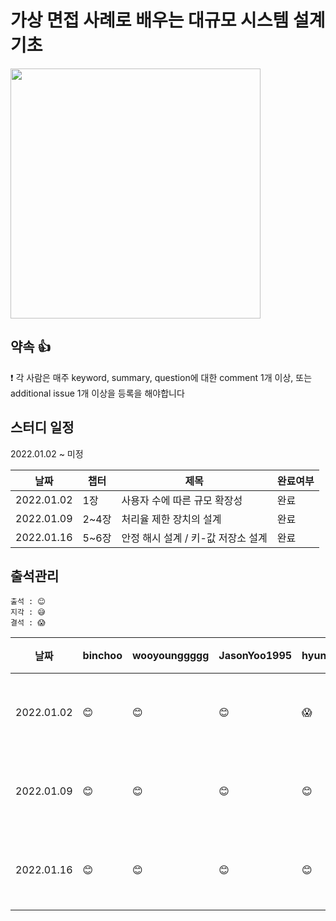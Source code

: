 # 가상 면접 사례로 배우는 대규모 시스템 설계 기초

<img src="https://user-images.githubusercontent.com/66045861/147304048-c7042a3a-9b40-436b-9186-4e9fc581b4c3.png" width="400"/>

## 약속 👍
❗ 각 사람은 매주 keyword, summary, question에 대한 comment 1개 이상, 또는 additional issue 1개 이상을 등록을 해야합니다

## 스터디 일정
2022.01.02 ~ 미정

|날짜|챕터|제목|완료여부|
|------|---|---|---|
|2022.01.02|1장|사용자 수에 따른 규모 확장성|완료|
|2022.01.09|2\~4장|처리율 제한 장치의 설계|완료|
|2022.01.16|5\~6장|안정 해시 설계 / 키-값 저장소 설계|완료|

## 출석관리

```
출석 : 😊
지각 : 😅
결석 : 😱
```

|날짜|binchoo|wooyounggggg|JasonYoo1995|hyunrrr|ngwoon|비고|
|------|---|---|---|---|---|---|
|2022.01.02|😊|😊|😊|😱|😊|온라인 모임|
|2022.01.09|😊|😊|😊|😊|😊|온라인 모임|
|2022.01.16|😊|😊|😊|😊|😊|온라인 모임|
